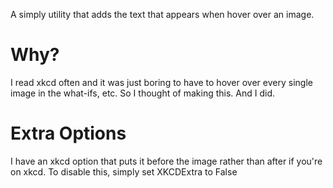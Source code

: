 A simply utility that adds the text that appears when hover over an image.
# Why?
I read xkcd often and it was just boring to have to hover over every single image in the what-ifs, etc.
So I thought of making this. And I did.
# Extra Options
I have an xkcd option that puts it before the image rather than after if you're on xkcd. To disable this, simply set XKCDExtra to False
